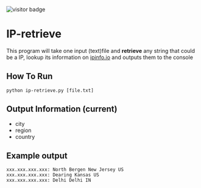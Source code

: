 ![visitor badge](https://visitor-badge.glitch.me/badge?page_id=LonelyPorter/ip-retrieve&left_text=Views)

# IP-retrieve

This program will take one input (text)file and **retrieve** any string that could be a IP, lookup its information on [ipinfo.io](https://ipinfo.io) and outputs them to the console

## How To Run
`python ip-retrieve.py [file.txt]`

## Output Information (current)
* city
* region
* country

## Example output
```
xxx.xxx.xxx.xxx: North Bergen New Jersey US
xxx.xxx.xxx.xxx: Dearing Kansas US
xxx.xxx.xxx.xxx: Delhi Delhi IN
```
